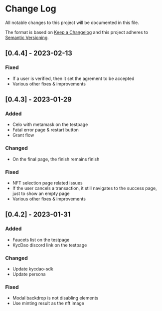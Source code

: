 # Change Log

All notable changes to this project will be documented in this file.

The format is based on [Keep a Changelog](http://keepachangelog.com/)
and this project adheres to [Semantic Versioning](http://semver.org/).

## [0.4.4] - 2023-02-13

### Fixed

- If a user is verified, then it set the agrement to be accepted
- Various other fixes & improvements

## [0.4.3] - 2023-01-29

### Added

- Celo with metamask on the testpage
- Fatal error page & restart button
- Grant flow

### Changed

- On the final page, the finish remains finish

### Fixed

- NFT selection page related issues
- If the user cancels a transaction, it still navigates to the success page, just to show an empty page
- Various other fixes & improvements

## [0.4.2] - 2023-01-31

### Added

- Faucets list on the testpage
- KycDao discord link on the testpage

### Changed

- Update kycdao-sdk
- Update persona

### Fixed

- Modal backdrop is not disabling elements
- Use minting result as the nft image
